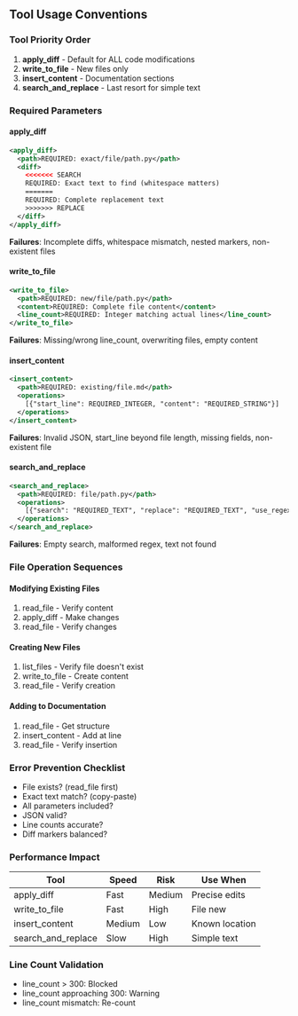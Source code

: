 ## Tool Usage Conventions

### Tool Priority Order
1. **apply_diff** - Default for ALL code modifications
2. **write_to_file** - New files only
3. **insert_content** - Documentation sections  
4. **search_and_replace** - Last resort for simple text

### Required Parameters

#### apply_diff
```xml
<apply_diff>
  <path>REQUIRED: exact/file/path.py</path>
  <diff>
    <<<<<<< SEARCH
    REQUIRED: Exact text to find (whitespace matters)
    =======
    REQUIRED: Complete replacement text
    >>>>>>> REPLACE
  </diff>
</apply_diff>
```

**Failures**: Incomplete diffs, whitespace mismatch, nested markers, non-existent files

#### write_to_file
```xml
<write_to_file>
  <path>REQUIRED: new/file/path.py</path>
  <content>REQUIRED: Complete file content</content>
  <line_count>REQUIRED: Integer matching actual lines</line_count>
</write_to_file>
```

**Failures**: Missing/wrong line_count, overwriting files, empty content

#### insert_content
```xml
<insert_content>
  <path>REQUIRED: existing/file.md</path>
  <operations>
    [{"start_line": REQUIRED_INTEGER, "content": "REQUIRED_STRING"}]
  </operations>
</insert_content>
```

**Failures**: Invalid JSON, start_line beyond file length, missing fields, non-existent file

#### search_and_replace
```xml
<search_and_replace>
  <path>REQUIRED: file/path.py</path>
  <operations>
    [{"search": "REQUIRED_TEXT", "replace": "REQUIRED_TEXT", "use_regex": false}]
  </operations>
</search_and_replace>
```

**Failures**: Empty search, malformed regex, text not found

### File Operation Sequences

#### Modifying Existing Files
1. read_file - Verify content
2. apply_diff - Make changes
3. read_file - Verify changes

#### Creating New Files
1. list_files - Verify file doesn't exist
2. write_to_file - Create content
3. read_file - Verify creation

#### Adding to Documentation
1. read_file - Get structure
2. insert_content - Add at line
3. read_file - Verify insertion

### Error Prevention Checklist
- File exists? (read_file first)
- Exact text match? (copy-paste)
- All parameters included?
- JSON valid?
- Line counts accurate?
- Diff markers balanced?

### Performance Impact
| Tool | Speed | Risk | Use When |
|------|-------|------|----------|
| apply_diff | Fast | Medium | Precise edits |
| write_to_file | Fast | High | File new |
| insert_content | Medium | Low | Known location |
| search_and_replace | Slow | High | Simple text |

### Line Count Validation
- line_count > 300: Blocked
- line_count approaching 300: Warning
- line_count mismatch: Re-count